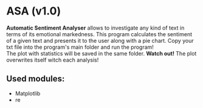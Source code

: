 # ASA (v1.0) 
**Automatic Sentiment Analyser** allows to investigate any kind of text in terms of its emotional markedness.
This program calculates the sentiment of a given text and presents it to the user along with a pie chart.
Copy your txt file into the program's main folder and run the program!  
The plot with statistics will be saved in the same folder. **Watch out!** The plot overwrites itself witch each analysis! 

## Used modules:
* Matplotlib
* re

